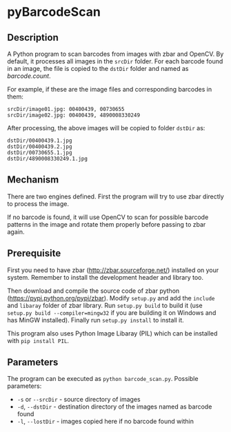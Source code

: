 # pyBarcodeScan

## Description

A Python program to scan barcodes from images with zbar and OpenCV.
By default, it processes all images in the `srcDir` folder. For each barcode
found in an image, the file is copied to the `dstDir` folder and named as
*barcode.count*.

For example, if these are the image files and corresponding barcodes in them:
```
srcDir/image01.jpg: 00400439, 00730655
srcDir/image02.jpg: 00400439, 4890008330249
```

After processing, the above images will be copied to folder `dstDir` as:

```
dstDir/00400439.1.jpg
dstDir/00400439.2.jpg
dstDir/00730655.1.jpg
dstDir/4890008330249.1.jpg
```

## Mechanism

There are two engines defined.  First the program will try to use zbar directly
to process the image.

If no barcode is found, it will use OpenCV to scan for possible barcode patterns
in the image and rotate them properly before passing to zbar again.


## Prerequisite

First you need to have zbar (http://zbar.sourceforge.net/) installed on your
system.  Remember to install the development header and library too.

Then download and compile the source code of zbar python
(https://pypi.python.org/pypi/zbar).  Modify `setup.py` and add the `include`
and `libaray` folder of zbar library.  Run `setup.py build` to build it (use
`setup.py build --compiler=mingw32` if you are building it on Windows and
has MinGW installed).  Finally run `setup.py install` to install it.

This program also uses Python Image Libaray (PIL) which can be installed with
`pip install PIL`.

## Parameters

The program can be executed as `python barcode_scan.py`.  Possible parameters:
* `-s` or `--srcDir` - source directory of images
* `-d`, `--dstDir` - destination directory of the images named as barcode found
* `-l`, `--lostDir` - images copied here if no barcode found within
